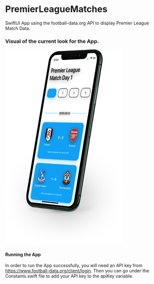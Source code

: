 # PremierLeagueMatches
SwiftUI App using the football-data.org API to display Premier League Match Data.

### Visual of the current look for the App.
<img src="https://github.com/RobertoEfrainHernandez/PremierLeagueMatches/blob/main/PremierLeagueMatchesScreenshots/iPhone%20XS/03/PremierLeagueMatchesScreenshotV2.png" width="375" height="626">

#### Running the App
In order to run the App successfully, you will need an API key from <https://www.football-data.org/client/login>. Then you can go under the Constants.swift file to add your API key to the apiKey variable.
